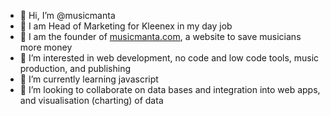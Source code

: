 - 👋 Hi, I’m @musicmanta
- 🤧 I am Head of Marketing for Kleenex in my day job
- 🎹 I am the founder of [musicmanta.com]((https://www.musicmanta.com/)), a website to save musicians more money
- 👀 I’m interested in web development, no code and low code tools, music production, and publishing
- 🌱 I’m currently learning javascript
- 💞️ I’m looking to collaborate on data bases and integration into web apps, and visualisation (charting) of data

<!---
musicmanta/musicmanta is a ✨ special ✨ repository because its `README.md` (this file) appears on your GitHub profile.
You can click the Preview link to take a look at your changes.
--->
